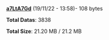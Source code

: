 [**a7LtA7Gd**](/data/a7LtA7Gd.txt) (19/11/22 - 13:58)- 108 bytes

**Total Datas**: 3838

**Total Size**: 21.20 MB / 21.2 MB